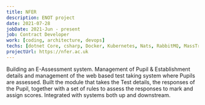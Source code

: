 ```yaml
---
title: NFER
description: ENOT project
date: 2021-07-28
jobDate: 2021-Jun - present
job: Contract Developer
work: [coding, architecture, devops]
techs: [dotnet Core, csharp, Docker, Kubernetes, Nats, RabbitMQ, MassTransit, Azure devops]
projectUrl: https://nfer.ac.uk
---
```


Building an E-Assessment system.
Management of Pupil & Establishment details and management of the web based test taking system where Pupils are assessed.
Built the module that takes the Test details, the responses of the Pupil, together with a set of rules to assess the responses to mark and assign scores. Integrated with systems both up and downstream.